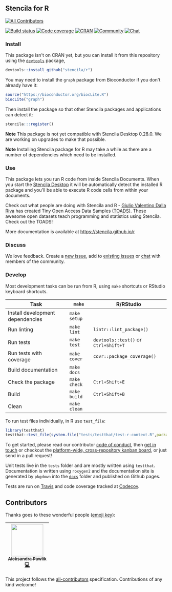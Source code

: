 ## Stencila for R
[![All Contributors](https://img.shields.io/badge/all_contributors-1-orange.svg?style=flat-square)](#contributors)

[![Build status](https://travis-ci.org/stencila/r.svg?branch=master)](https://travis-ci.org/stencila/r)
[![Code coverage](https://codecov.io/gh/stencila/r/branch/master/graph/badge.svg)](https://codecov.io/gh/stencila/r)
[![CRAN](http://www.r-pkg.org/badges/version/stencila)](https://cran.r-project.org/package=stencila)
[![Community](https://img.shields.io/badge/join-community-green.svg)](https://community.stenci.la)
[![Chat](https://badges.gitter.im/stencila/stencila.svg)](https://gitter.im/stencila/stencila)

### Install

This package isn't on CRAN yet, but you can install it from this repository using the [`devtools`](https://github.com/hadley/devtools) package,

```r
devtools::install_github("stencila/r")
```

You may need to install the `graph` package from Bioconductor if you don't already have it:

```r
source("https://bioconductor.org/biocLite.R")
biocLite("graph")
```

Then install the package so that other Stencila packages and applications can detect it:

```r
stencila:::register()
```

**Note** This package is not yet compatible with Stencila Desktop 0.28.0. We are working on upgrades to make that possible.

**Note** Installing Stencila package for R may take a while as there are a number of dependencies which need to be installed. 

### Use

This package lets you run R code from inside Stencila Documents. When you start the [Stencila Desktop](https://github.com/stencila/desktop) it will be automatically detect the installed R package and you'll be able to execute R code cells from within your documents.

Check out what people are doing with Stencila and R - [Giulio Valentino Dalla Riva](https://github.com/gvdr) has created Tiny Open Access Data Samples ([TOADS](https://github.com/gvdr/toads/)). These awesome open datasets teach programming and statistics using Stencila. Check out the TOADS!

More documentation is available at https://stencila.github.io/r

### Discuss

We love feedback. Create a [new issue](https://github.com/stencila/r/issues/new), add to [existing issues](https://github.com/stencila/r/issues) or [chat](https://gitter.im/stencila/stencila) with members of the community.

### Develop

Most development tasks can be run from R, using `make` shortcuts or RStudio keyboard shortcuts.

Task                                                    | `make`                | R/RStudio       |
------------------------------------------------------- |-----------------------|-----------------|
Install development dependencies                        | `make setup`          | 
Run linting                                             | `make lint`           | `lintr::lint_package()`
Run tests                                               | `make test`           | `devtools::test()` or `Ctrl+Shift+T`
Run tests with coverage                                 | `make cover`          | `covr::package_coverage()`
Build documentation                                     | `make docs`           |
Check the package                                       | `make check`          | `Ctrl+Shift+E`
Build                                                   | `make build`          | `Ctrl+Shift+B`
Clean                                                   | `make clean`          |

To run test files individually, in R use `test_file`:

```r
library(testthat)
testthat::test_file(system.file("tests/testthat/test-r-context.R",package="stencila"))
```

To get started, please read our contributor [code of conduct](CONDUCT.md), then [get in touch](https://gitter.im/stencila/stencila) or checkout the [platform-wide, cross-repository kanban board](https://github.com/orgs/stencila/projects/1), or just send in a pull request!

Unit tests live in the `tests` folder and are mostly written using `testthat`. Documentation is written using `roxygen2` and the documentation site is generated by `pkgdown` into the [`docs`](docs) folder and published on Github pages.

Tests are run on [Travis](https://travis-ci.org/stencila/r) and code coverage tracked at [Codecov](https://codecov.io/gh/stencila/r).

## Contributors

Thanks goes to these wonderful people ([emoji key](https://github.com/kentcdodds/all-contributors#emoji-key)):

<!-- ALL-CONTRIBUTORS-LIST:START - Do not remove or modify this section -->
<!-- prettier-ignore -->
| [<img src="https://avatars2.githubusercontent.com/u/2358535?v=4" width="100px;"/><br /><sub><b>Aleksandra Pawlik</b></sub>](http://stenci.la)<br />[💻](https://github.com/stencila/r/commits?author=apawlik "Code") |
| :---: |
<!-- ALL-CONTRIBUTORS-LIST:END -->

This project follows the [all-contributors](https://github.com/kentcdodds/all-contributors) specification. Contributions of any kind welcome!